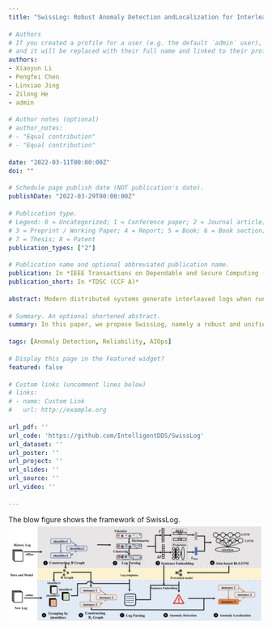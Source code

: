 ```yaml
---
title: "SwissLog: Robust Anomaly Detection andLocalization for Interleaved Unstructured Logs"

# Authors
# If you created a profile for a user (e.g. the default `admin` user), write the username (folder name) here 
# and it will be replaced with their full name and linked to their profile.
authors:
- Xiaoyun Li
- Pengfei Chen
- Linxiao Jing
- Zilong He
- admin

# Author notes (optional)
# author_notes:
# - "Equal contribution"
# - "Equal contribution"

date: "2022-03-11T00:00:00Z"
doi: ""

# Schedule page publish date (NOT publication's date).
publishDate: "2022-03-29T00:00:00Z"

# Publication type.
# Legend: 0 = Uncategorized; 1 = Conference paper; 2 = Journal article;
# 3 = Preprint / Working Paper; 4 = Report; 5 = Book; 6 = Book section;
# 7 = Thesis; 8 = Patent
publication_types: ["2"]

# Publication name and optional abbreviated publication name.
publication: In *IEEE Transactions on Dependable and Secure Computing (CCF A)*
publication_short: In *TDSC (CCF A)*

abstract: Modern distributed systems generate interleaved logs when running in parallel. Identifiers (ID) are always attached to them to trace running instances or entities in logs. Therefore, log messages can be grouped by the same IDs to help anomaly detection and localization. The existing approaches to achieve this still fall short meeting these challenges, 1) Log is solely processed in single components without mining log dependencies, 2) Log formats are continually changing in modern software systems, 3) It is challenging to detect latent performance issues non-intrusively by trivial monitoring tools. To remedy the above shortcomings, we propose SwissLog, a robust anomaly detection and localization tool for interleaved unstructured logs. \textcolor{black}{SwissLog focuses on log sequential anomalies and tries to dig  out possible performance issues. SwissLog constructs ID relation graphs across distributed components and groups log messages by IDs. Moreover, we propose an online data-driven log parser without parameter tuning.} The grouped log messages are parsed via the novel log parser and transformed with semantic and temporal embedding. Finally, SwissLog utilizes an attention-based Bi-LSTM model and a heuristic searching algorithm to detect and localize anomalies in instance-granularity, respectively. The experiments on real-world and synthetic datasets confirm the effectiveness, efficiency, and robustness of SwissLog. 

# Summary. An optional shortened abstract.
summary: In this paper, we propose SwissLog, namely a robust and unified deep learning based anomaly detection model for detecting diverse faults based on logs. 

tags: [Anomaly Detection, Reliability, AIOps]

# Display this page in the Featured widget?
featured: false

# Custom links (uncomment lines below)
# links:
# - name: Custom Link
#   url: http://example.org

url_pdf: ''
url_code: 'https://github.com/IntelligentDDS/SwissLog'
url_dataset: ''
url_poster: ''
url_project: ''
url_slides: ''
url_source: ''
url_video: ''

---
```

The blow figure shows the framework of SwissLog.
![Swisslog Framework](./swisslog.jpg)

